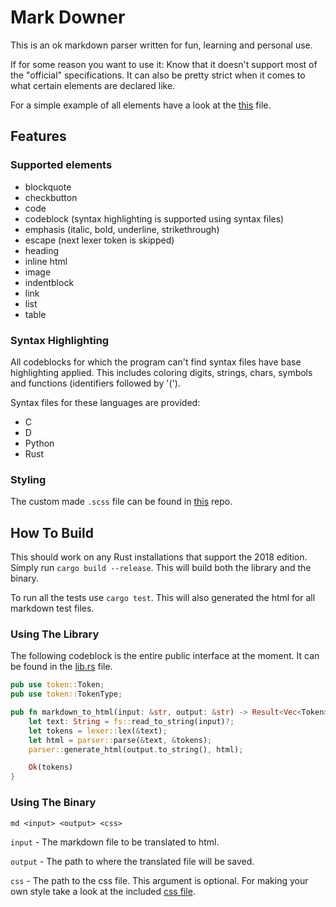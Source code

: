 # Mark Downer
This is an ok markdown parser written for fun, learning and personal use.

If for some reason you want to use it:
Know that it doesn't support most of the "official" specifications.
It can also be pretty strict when it comes to what certain elements are declared like.

For a simple example of all elements have a look at the [this](tests/all.md) file.

## Features
### Supported elements
* blockquote
* checkbutton
* code
* codeblock (syntax highlighting is supported using syntax files)
* emphasis (italic, bold, underline, strikethrough)
* escape (next lexer token is skipped)
* heading
* inline html
* image
* indentblock
* link
* list
* table

### Syntax Highlighting
All codeblocks for which the program can't find syntax files have base highlighting applied.
This includes coloring digits, strings, chars, symbols and functions (identifiers followed by '(').

Syntax files for these languages are provided:
* C
* D
* Python
* Rust

### Styling
The custom made `.scss` file can be found in [this](https://github.com/AndrewGrim/mark_downer_style) repo.

## How To Build
This should work on any Rust installations that support the 2018 edition.
Simply run `cargo build --release`.
This will build both the library and the binary.

To run all the tests use `cargo test`. This will also generated the html for all markdown test files.

### Using The Library
The following codeblock is the entire public interface at the moment. It can be found in the [lib.rs](src/lib.rs) file.

```rust
pub use token::Token;
pub use token::TokenType;

pub fn markdown_to_html(input: &str, output: &str) -> Result<Vec<Token>, io::Error> {
    let text: String = fs::read_to_string(input)?;
    let tokens = lexer::lex(&text);
    let html = parser::parse(&text, &tokens);
    parser::generate_html(output.to_string(), html);

    Ok(tokens)
}
```

### Using The Binary
    md <input> <output> <css>
`input` - The markdown file to be translated to html.

`output` - The path to where the translated file will be saved.

`css` - The path to the css file. This argument is optional. For making your own style take a look at the included [css file](css/light_theme.css).

